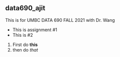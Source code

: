 ## data690_ajit
This is for UMBC DATA 690 FALL 2021 with Dr. Wang


- This is assignment #1
- This is #2

1. First do **this**
2. then do *that*
